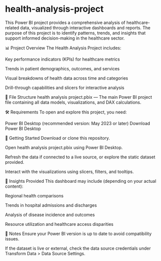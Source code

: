 # health-analysis-project

This Power BI project provides a comprehensive analysis of healthcare-related data, visualized through interactive dashboards and reports. The purpose of this project is to identify patterns, trends, and insights that support informed decision-making in the healthcare sector.

📊 Project Overview
The Health Analysis Project includes:

Key performance indicators (KPIs) for healthcare metrics

Trends in patient demographics, outcomes, and services

Visual breakdowns of health data across time and categories

Drill-through capabilities and slicers for interactive analysis

📁 File Structure
health analysis project.pbix — The main Power BI project file containing all data models, visualizations, and DAX calculations.

🛠 Requirements
To open and explore this project, you need:

Power BI Desktop (recommended version: May 2023 or later)
Download Power BI Desktop

🚀 Getting Started
Download or clone this repository.

Open health analysis project.pbix using Power BI Desktop.

Refresh the data if connected to a live source, or explore the static dataset provided.

Interact with the visualizations using slicers, filters, and tooltips.

🧠 Insights Provided
This dashboard may include (depending on your actual content):

Regional health comparisons

Trends in hospital admissions and discharges

Analysis of disease incidence and outcomes

Resource utilization and healthcare access disparities

📌 Notes
Ensure your Power BI version is up to date to avoid compatibility issues.

If the dataset is live or external, check the data source credentials under Transform Data > Data Source Settings.
